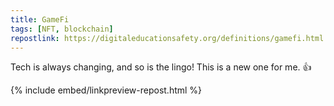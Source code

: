 ```yaml
---
title: GameFi
tags: [NFT, blockchain]
repostlink: https://digitaleducationsafety.org/definitions/gamefi.html
---
```


Tech is always changing, and so is the lingo! This is a new one for me. 👍

{% include embed/linkpreview-repost.html %}
